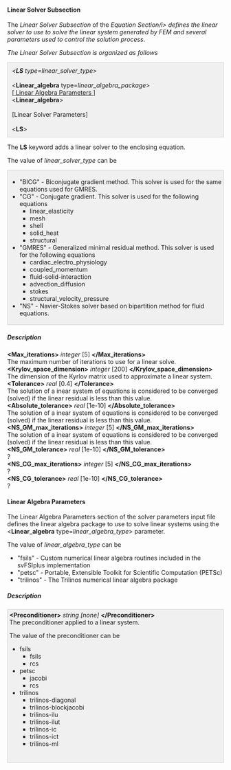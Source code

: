 <!-- ============================================================== -->
<!-- ==================== Linear Solver Subsection ================ -->
<!-- ============================================================== -->

<h4 id="liner_solver_parameters"> Linear Solver Subsection </h4>
The <i>Linear Solver Subsection</i> of the <i>Equation Section/i> defines the linear solver to use to solve the 
linear system generated by FEM and several parameters used to control the solution process.

The <i>Linear Solver Subsection</i> is organized as follows
<div style="background-color: #F0F0F0; padding: 10px; border: 1px solid #d0d0d0; border-left: 1px solid #d0d0d0">
&lt;<strong>LS</strong> type=linear_solver_type</i>&gt;
<br><br>
&lt;<strong>Linear_algebra</strong> type=<i>linear_algebra_package</i>&gt;<br>
[<a href="#liner_algebra_parameters"> Linear Algebra Parameters </a> ]
<br>
&lt;<strong>Linear_algebra</strong>&gt;<br>
<br>
[Linear Solver Parameters]
<br><br>
&lt;<strong>LS</strong>&gt;
</div>

The <strong>LS</strong> keyword adds a linear solver to the enclosing equation.

The value of <i>linear_solver_type</i> can be

<div style="background-color: #F0F0F0; padding: 4px; border: 1px solid #d0d0d0; border-left: 1px solid #d0d0d0">

<ul style="list-style-type:disc;">

  <li> "BICG" - Biconjugate gradient method. This solver is used for the same equations used for GMRES. </li>
  <li> "CG" - Conjugate gradient.  This solver is used for the following equations
     <ul style="list-style-type:square;">
       <li> linear_elasticity </li>
       <li> mesh </li>
       <li> shell </li>
       <li> solid_heat </li>
       <li> structural </li>
     </ul>
  </li>
  <li> "GMRES" - Generalized minimal residual method. This solver is used for the following equations
     <ul style="list-style-type:square;">
       <li> cardiac_electro_physiology </li>
       <li> coupled_momentum </li>
       <li> fluid-solid-interaction </li>
       <li> advection_diffusion </li>
       <li> stokes </li>
       <li> structural_velocity_pressure </li>
     </ul>
  </li>
  <li> "NS" - Navier-Stokes solver based on bipartition method for fluid equations. </li>

</ul>
</div>

<!-- --------------------------------- -->
<!-- ---------- Description ---------- -->
<!-- --------------------------------- -->

<h5> Description </h5>
<div class="bc_param_div">
<strong>&lt;Max_iterations&gt;</strong> <i>integer</i> [5]  <nobr>
<strong>&lt;/Max_iterations&gt;</strong>
</nobr><br>
The maximum number of iterations to use for a linear solve.
<br>
<strong>&lt;Krylov_space_dimension&gt;</strong> <i>integer</i> [200]  <nobr>
<strong>&lt;/Krylov_space_dimension&gt;</strong>
</nobr><br>
The dimension of the Kyrlov matrix used to approximate a linear system.
<br>
<strong>&lt;Tolerance&gt;</strong> <i>real</i> [0.4]  <nobr>
<strong>&lt;/Tolerance&gt;</strong>
</nobr><br>
The solution of a inear system of equations is considered to be converged (solved) if the linear residual is less than this value. 
<br>
<strong>&lt;Absolute_tolerance&gt;</strong> <i>real</i> [1e-10]  <nobr>
<strong>&lt;/Absolute_tolerance&gt;</strong>
</nobr><br>
The solution of a inear system of equations is considered to be converged (solved) if the linear residual is less than this value.
<br>
<strong>&lt;NS_GM_max_iterations&gt;</strong> <i>integer</i> [5]  <nobr>
<strong>&lt;/NS_GM_max_iterations&gt;</strong>
</nobr><br>
The solution of a inear system of equations is considered to be converged (solved) if the linear residual is less than this value.
<br>
<strong>&lt;NS_GM_tolerance&gt;</strong> <i>real</i> [1e-10]  <nobr>
<strong>&lt;/NS_GM_tolerance&gt;</strong>
</nobr><br>
? 
<br>
<strong>&lt;NS_CG_max_iterations&gt;</strong> <i>integer</i> [5]  <nobr>
<strong>&lt;/NS_CG_max_iterations&gt;</strong>
</nobr><br>
? 
<br>
<strong>&lt;NS_CG_tolerance&gt;</strong> <i>real</i> [1e-10]  <nobr>
<strong>&lt;/NS_CG_tolerance&gt;</strong>
</nobr><br>
? 
<br>
</div>


<!-- ============================================================== -->
<!-- ==================== Linear algebra parameter ================ -->
<!-- ============================================================== -->

<h4 id="liner_algebra_parameters"> Linear Algebra Parameters </h4>
The Linear Algebra Parameters section of the solver parameters input file defines the linear algebra package
to use to solve linear systems using the &lt;<strong>Linear_algebra</strong> type=<i>linear_algebra_type</i>&gt; parameter.

The value of <i>linear_algebra_type</i> can be

<ul style="list-style-type:disc;">
 <li> "fsils" - Custom numerical linear algebra routines included in the svFSIplus implementation </li>
 <li> "petsc" - Portable, Extensible Toolkit for Scientific Computation (PETSc) </li>
 <li> "trilinos" - The Trilinos numerical linear algebra package </li>
</ul>

<h5> Description </h5>
<div style="background-color: #F0F0F0; padding: 4px; border: 1px solid #d0d0d0; border-left: 1px solid #d0d0d0">
<strong>&lt;Preconditioner&gt;</strong> <i>string [none] </i> <nobr>
<strong>&lt;/Preconditioner&gt;</strong>
</nobr><br>
The preconditioner applied to a linear system. 

The value of the preconditioner can be
<ul style="list-style-type:disc;">
  <li> fsils 
     <ul style="list-style-type:square;">
       <li> fsils</li>
       <li> rcs </li>
     </ul>
  </li>
  <li> petsc 
     <ul style="list-style-type:square;">
       <li> jacobi </li>
       <li> rcs </li>
     </ul>
  </li>
  <li> trilinos 
     <ul style="list-style-type:square;">
       <li> trilinos-diagonal </li>
       <li> trilinos-blockjacobi </li>
       <li> trilinos-ilu</li>
       <li> trilinos-ilut</li>
       <li> trilinos-ic</li>
       <li> trilinos-ict</li>
       <li> trilinos-ml</li>
     </ul>
  </li>
</ul>
<br>
</div>
